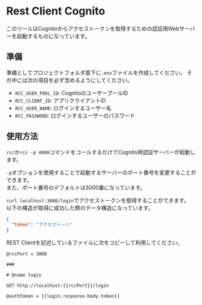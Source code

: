 # Rest Client Cognito

このツールはCognitoからアクセストークンを取得するための認証用Webサーバーを起動するものになっています。

## 準備

準備としてプロジェクトフォルダ直下に`.env`ファイルを作成してください。
その中には次の項目を必ず含めるようにしてください。

- `RCC_USER_POOL_ID`: CognitoのユーザープールID
- `RCC_CLIENT_ID`: アプリクライアントID
- `RCC_USER_NAME`: ログインするユーザー名
- `RCC_PASSWORD`: ログインするユーザーのパスワード

## 使用方法

`rcc`か`rcc -p 4000`コマンドをコールするだけでCognito用認証サーバーが起動します。

`-p`オプションを使用することで起動するサーバーのポート番号を変更することができます。  
また、ポート番号のデフォルトは3000番になっています。

`curl localhost:3000/login`でアクセストークンを取得することができます。  
以下の構造が取得に成功した際のデータ構造になっています。

``` token.json
{
  "token": "アクセストーン"
}
```

REST Clientを記述しているファイルに次をコピーして利用してください。

``` RestClient.rest
@rccPort = 3000

###

# @name login

GET http://localhost:{{rccPort}}/login

@authToken = {{login.response.body.token}}
```
